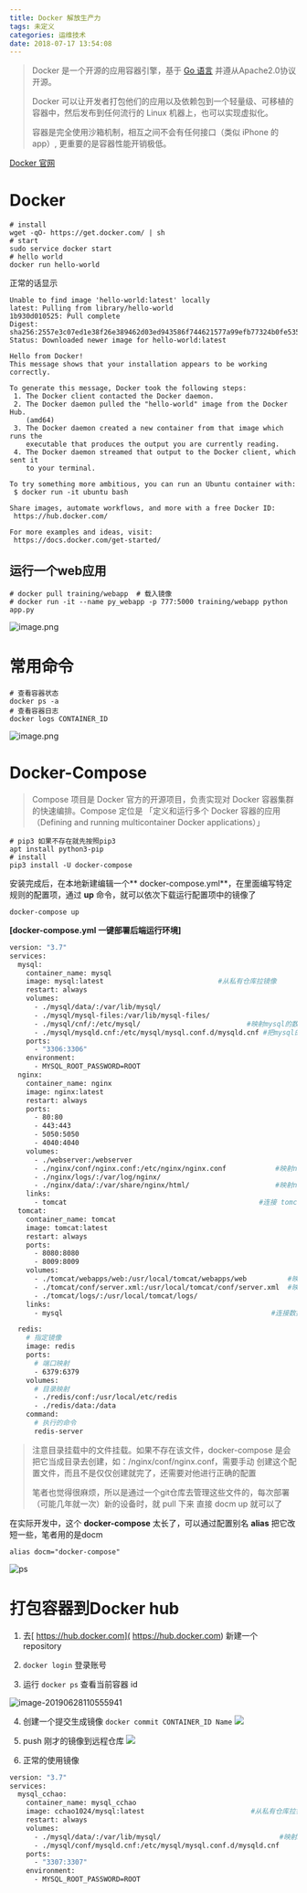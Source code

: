 ```yaml
---
title: Docker 解放生产力
tags: 未定义
categories: 运维技术
date: 2018-07-17 13:54:08
---
```


> Docker 是一个开源的应用容器引擎，基于 [Go 语言](https://www.runoob.com/go/go-tutorial.html) 并遵从Apache2.0协议开源。
>
> Docker 可以让开发者打包他们的应用以及依赖包到一个轻量级、可移植的容器中，然后发布到任何流行的 Linux 机器上，也可以实现虚拟化。
>
> 容器是完全使用沙箱机制，相互之间不会有任何接口（类似 iPhone 的 app）, 更重要的是容器性能开销极低。

[Docker 官网](https://www.docker.com/)

# Docker

```shell
# install
wget -qO- https://get.docker.com/ | sh
# start
sudo service docker start
# hello world
docker run hello-world
```

正常的话显示

```shell
Unable to find image 'hello-world:latest' locally
latest: Pulling from library/hello-world
1b930d010525: Pull complete
Digest: sha256:2557e3c07ed1e38f26e389462d03ed943586f744621577a99efb77324b0fe535
Status: Downloaded newer image for hello-world:latest

Hello from Docker!
This message shows that your installation appears to be working correctly.

To generate this message, Docker took the following steps:
 1. The Docker client contacted the Docker daemon.
 2. The Docker daemon pulled the "hello-world" image from the Docker Hub.
    (amd64)
 3. The Docker daemon created a new container from that image which runs the
    executable that produces the output you are currently reading.
 4. The Docker daemon streamed that output to the Docker client, which sent it
    to your terminal.

To try something more ambitious, you can run an Ubuntu container with:
 $ docker run -it ubuntu bash

Share images, automate workflows, and more with a free Docker ID:
 https://hub.docker.com/

For more examples and ideas, visit:
 https://docs.docker.com/get-started/
```

## 运行一个web应用

```
# docker pull training/webapp  # 载入镜像
# docker run -it --name py_webapp -p 777:5000 training/webapp python app.py
```

![image.png](https://upload-images.jianshu.io/upload_images/1633382-ec985503d17980b8.png?imageMogr2/auto-orient/strip%7CimageView2/2/w/1240)

# 常用命令
```
# 查看容器状态
docker ps -a 
# 查看容器日志
docker logs CONTAINER_ID
```
![image.png](https://upload-images.jianshu.io/upload_images/1633382-028b69b1a834f9f5.png?imageMogr2/auto-orient/strip%7CimageView2/2/w/1240)

# Docker-Compose
> Compose 项目是 Docker 官方的开源项目，负责实现对 Docker 容器集群的快速编排。Compose 定位是 「定义和运行多个 Docker 容器的应用（Defining and running multicontainer Docker applications）」

```shell
# pip3 如果不存在就先按照pip3
apt install python3-pip
# install
pip3 install -U docker-compose
```
安装完成后，在本地新建编辑一个** docker-compose.yml**，在里面编写特定规则的配置项，通过 **up** 命令，就可以依次下载运行配置项中的镜像了
```
docker-compose up
```
**[docker-compose.yml  一键部署后端运行环境]**

```dockerfile
version: "3.7"
services:
  mysql:
    container_name: mysql
    image: mysql:latest                            #从私有仓库拉镜像
    restart: always                    
    volumes:
      - ./mysql/data/:/var/lib/mysql/
      - ./mysql/mysql-files:/var/lib/mysql-files/   
      - ./mysql/cnf/:/etc/mysql/                          #映射mysql的数据目录到宿主机，保存数据
      - ./mysql/mysqld.cnf:/etc/mysql/mysql.conf.d/mysqld.cnf #把mysql的配置文件映射到容器的相应目录
    ports:
      - "3306:3306"
    environment:
      - MYSQL_ROOT_PASSWORD=ROOT
  nginx:
    container_name: nginx
    image: nginx:latest
    restart: always
    ports:
      - 80:80
      - 443:443
      - 5050:5050
      - 4040:4040
    volumes:
      - ./webserver:/webserver
      - ./nginx/conf/nginx.conf:/etc/nginx/nginx.conf            #映射nginx的配置文件到容器里
      - ./nginx/logs/:/var/log/nginx/
      - ./nginx/data/:/var/share/nginx/html/                     #映射nginx的网页目录到容器里
    links:
      - tomcat                                               #连接 tomcat镜像
  tomcat:
    container_name: tomcat
    image: tomcat:latest
    restart: always
    ports:
      - 8080:8080
      - 8009:8009
    volumes:
      - ./tomcat/webapps/web:/usr/local/tomcat/webapps/web          #映射一个web服务
      - ./tomcat/conf/server.xml:/usr/local/tomcat/conf/server.xml  #映射 tomcat的配置文件到容器里
      - ./tomcat/logs/:/usr/local/tomcat/logs/
    links:
      - mysql                                                   #连接数据库镜像

  redis:
    # 指定镜像
    image: redis
    ports:
      # 端口映射
      - 6379:6379
    volumes:
      # 目录映射
      - ./redis/conf:/usr/local/etc/redis
      - ./redis/data:/data
    command:
      # 执行的命令
      redis-server

```

> 注意目录挂载中的文件挂载。如果不存在该文件，docker-compose 是会把它当成目录去创建，如：/nginx/conf/nginx.conf，需要手动 创建这个配置文件，而且不是仅仅创建就完了，还需要对他进行正确的配置
>
> 笔者也觉得很麻烦，所以是通过一个git仓库去管理这些文件的，每次部署（可能几年就一次）新的设备时，就 pull 下来 直接 docm up 就可以了


在实际开发中，这个 **docker-compose** 太长了，可以通过配置别名 **alias** 把它改短一些，笔者用的是docm
```shell
alias docm="docker-compose"
```

![ps](../images/2019-6/docker_1.png)

# 打包容器到Docker hub
1. 去[ https://hub.docker.com]( https://hub.docker.com) 新建一个 repository

2. `docker login` 登录账号

3. 运行 `docker ps` 查看当前容器 id

  ![image-20190628110555941](../images/2019-6/docker_1.png)

4. 创建一个提交生成镜像 `docker commit CONTAINER_ID Name`
    ![](../images/2019-6/docker_2.jpg)

5. push 刚才的镜像到远程仓库
     ![](../images/2019-6/docker_3.png)

6. 正常的使用镜像
```dockerfile
version: "3.7"
services:
  mysql_cchao:
    container_name: mysql_cchao
    image: cchao1024/mysql:latest                          #从私有仓库拉镜像
    restart: always                    
    volumes:
      - ./mysql/data/:/var/lib/mysql/                             #映射mysql的数据目录到宿主机，保存数据
      - ./mysql/conf/mysqld.cnf:/etc/mysql/mysql.conf.d/mysqld.cnf
    ports:
      - "3307:3307"
    environment:
      - MYSQL_ROOT_PASSWORD=ROOT
```